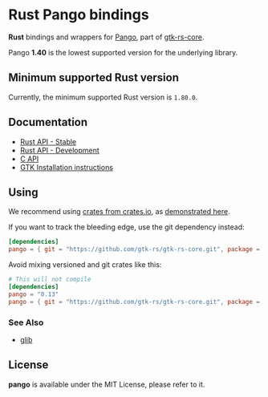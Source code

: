 # Rust Pango bindings

__Rust__ bindings and wrappers for [Pango](https://docs.gtk.org/Pango/), part of [gtk-rs-core](https://github.com/gtk-rs/gtk-rs-core).

Pango __1.40__ is the lowest supported version for the underlying library.

## Minimum supported Rust version

Currently, the minimum supported Rust version is `1.80.0`.

## Documentation

 * [Rust API - Stable](https://gtk-rs.org/gtk-rs-core/stable/latest/docs/pango/)
 * [Rust API - Development](https://gtk-rs.org/gtk-rs-core/git/docs/pango)
 * [C API](https://developer.gnome.org/platform-overview/unstable/tech-pango.html.en)
 * [GTK Installation instructions](https://www.gtk.org/docs/installations/)

## Using

We recommend using [crates from crates.io](https://crates.io/keywords/gtk-rs),
as [demonstrated here](https://gtk-rs.org/#using).

If you want to track the bleeding edge, use the git dependency instead:

```toml
[dependencies]
pango = { git = "https://github.com/gtk-rs/gtk-rs-core.git", package = "pango" }
```

Avoid mixing versioned and git crates like this:

```toml
# This will not compile
[dependencies]
pango = "0.13"
pango = { git = "https://github.com/gtk-rs/gtk-rs-core.git", package = "pango" }
```

### See Also

 * [glib](https://crates.io/crates/glib)

## License

__pango__ is available under the MIT License, please refer to it.

